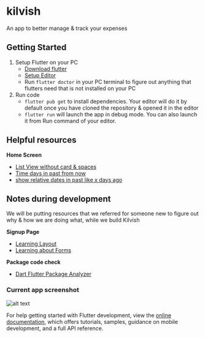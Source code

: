 # kilvish

An app to better manage & track your expenses

## Getting Started

1. Setup Flutter on your PC
   - [Download flutter](https://docs.flutter.dev/get-started/install)
   - [Setup Editor](https://docs.flutter.dev/get-started/editor?tab=vscode)
   - Run `flutter doctor` in your PC terminal to figure out anything that flutters need that is not installed on your PC
2. Run code
   - `flutter pub get` to install dependencies. Your editor will do it by default once you have cloned the repository & opened it in the editor
   - `flutter run` will launch the app in debug mode. You can also launch it from Run command of your editor.


## Helpful resources

**Home Screen**
 - [List View without card & spaces](https://codesinsider.com/flutter-listview-example/#ListViewseparated)
 - [Time days in past from now](https://stackoverflow.com/questions/61682959/the-date-of-yesterday-in-flutter)
 - [show relative dates in past like x days ago](https://pub.dev/packages/jiffy#relative-time)

## Notes during development

We will be putting resources that we referred for someone new to figure out why & how we are doing what, while we build Kilvish

**Signup Page**
- [Learning Layout](https://docs.flutter.dev/development/ui/layout)
- [Learning about Forms](https://docs.flutter.dev/cookbook/forms)

**Package code check**
- [Dart Flutter Package Analyzer](https://github.com/marketplace/actions/dart-flutter-package-analyzer)

### Current app screenshot 
![alt text](https://user-images.githubusercontent.com/59445453/173862121-d1f7acfb-8b6c-431a-a351-96cfe9751832.png)

For help getting started with Flutter development, view the
[online documentation](https://docs.flutter.dev/), which offers tutorials,
samples, guidance on mobile development, and a full API reference.
